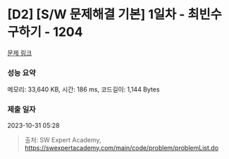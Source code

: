 # [D2] [S/W 문제해결 기본] 1일차 - 최빈수 구하기 - 1204 

[문제 링크](https://swexpertacademy.com/main/code/problem/problemDetail.do?contestProbId=AV13zo1KAAACFAYh) 

### 성능 요약

메모리: 33,640 KB, 시간: 186 ms, 코드길이: 1,144 Bytes

### 제출 일자

2023-10-31 05:28



> 출처: SW Expert Academy, https://swexpertacademy.com/main/code/problem/problemList.do